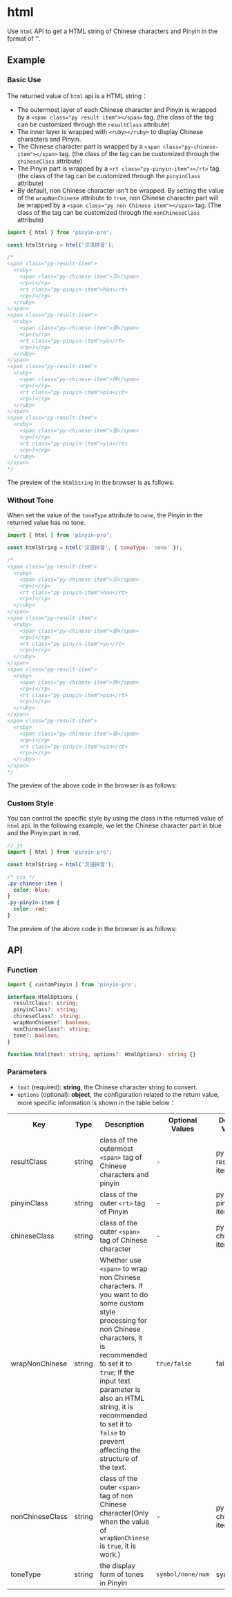 # html <Badge type="tip" text="v3.15.0+" vertical="middle" />

Use `html` API to get a HTML string of Chinese characters and Pinyin in the format of '<ruby></ruby>'.

## Example

### Basic Use

The returned value of `html` api is a HTML string：

- The outermost layer of each Chinese character and Pinyin is wrapped by a `<span class="py result item"></span>` tag. (the class of the tag can be customized through the `resultClass` attribute)
- The inner layer is wrapped with `<ruby></ruby>` to display Chinese characters and Pinyin.
- The Chinese character part is wrapped by a `<span class="py-chinese-item"></span>` tag. (the class of the tag can be customized through the `chineseClass` attribute)
- The Pinyin part is wrapped by a `<rt class="py-pinyin-item"></rt>` tag. (the class of the tag can be customized through the `pinyinClass` attribute)
- By default, non Chinese character isn't be wrapped. By setting the value of the `wrapNonChinese` attribute to `true`, non Chinese character part will be wrapped by a `<span class="py non Chinese item"></span>` tag. (The class of the tag can be customized through the `nonChineseClass` attribute)

```js
import { html } from 'pinyin-pro';

const htmlString = html('汉语拼音');

/*
<span class="py-result-item">
  <ruby>
    <span class="py-chinese-item">汉</span>
    <rp>(</rp>
    <rt class="py-pinyin-item">hàn</rt>
    <rp>)</rp>
  </ruby>
</span>
<span class="py-result-item">
  <ruby>
    <span class="py-chinese-item">语</span>
    <rp>(</rp>
    <rt class="py-pinyin-item">yǔ</rt>
    <rp>)</rp>
  </ruby>
</span>
<span class="py-result-item">
  <ruby>
    <span class="py-chinese-item">拼</span>
    <rp>(</rp>
    <rt class="py-pinyin-item">pīn</rt>
    <rp>)</rp>
  </ruby>
</span>
<span class="py-result-item">
  <ruby>
    <span class="py-chinese-item">音</span>
    <rp>(</rp>
    <rt class="py-pinyin-item">yīn</rt>
    <rp>)</rp>
  </ruby>
</span>
*/
```

The preview of the `htmlString` in the browser is as follows:

<html-basic-demo></html-basic-demo>

### Without Tone

When set the value of the `toneType` attribute to `none`, the Pinyin in the returned value has no tone.

```js
import { html } from 'pinyin-pro';

const htmlString = html('汉语拼音', { toneType: 'none' });

/*
<span class="py-result-item">
  <ruby>
    <span class="py-chinese-item">汉</span>
    <rp>(</rp>
    <rt class="py-pinyin-item">han</rt>
    <rp>)</rp>
  </ruby>
</span>
<span class="py-result-item">
  <ruby>
    <span class="py-chinese-item">语</span>
    <rp>(</rp>
    <rt class="py-pinyin-item">yu</rt>
    <rp>)</rp>
  </ruby>
</span>
<span class="py-result-item">
  <ruby>
    <span class="py-chinese-item">拼</span>
    <rp>(</rp>
    <rt class="py-pinyin-item">pin</rt>
    <rp>)</rp>
  </ruby>
</span>
<span class="py-result-item">
  <ruby>
    <span class="py-chinese-item">音</span>
    <rp>(</rp>
    <rt class="py-pinyin-item">yin</rt>
    <rp>)</rp>
  </ruby>
</span>
*/
```

The preview of the above code in the browser is as follows:

<html-no-tone-demo></html-no-tone-demo>

### Custom Style

You can control the specific style by using the class in the returned value of `html` api. In the following example, we let the Chinese character part in blue and the Pinyin part in red.

```js
// js
import { html } from 'pinyin-pro';

const htmlString = html('汉语拼音');
```

```css
/* css */
.py-chinese-item {
  color: blue;
}
.py-pinyin-item {
  color: red;
}
```

The preview of the above code in the browser is as follows:

<html-style-demo></html-style-demo>

## API

### Function

```ts
import { customPinyin } from 'pinyin-pro';

interface HtmlOptions {
  resultClass?: string;
  pinyinClass?: string;
  chineseClass?: string;
  wrapNonChinese?: boolean;
  nonChineseClass?: string;
  tone?: boolean;
}

function html(text: string, options?: HtmlOptions): string {}
```

### Parameters

- `text` (required): <b>string</b>, the Chinese character string to convert.
- `options` (optional): <b>object</b>, the configuration related to the return value, more specific information is shown in the table below：

<table>
    <tr>
        <th>Key</th>
        <th>Type</th>
        <th>Description</th>
        <th>Optional Values</th>
        <th width="180">Default Value</th>
    </tr>
    <tr>
        <td>resultClass</td>
        <td>string</td>
        <td>class of the outermost <code>&lt;span&gt;</code> tag of Chinese characters and pinyin</td>
        <td>-</td>
        <td>py-result-item</td>
    </tr>
    <tr>
        <td>pinyinClass</td>
        <td>string</td>
        <td>class of the outer <code>&lt;rt&gt;</code> tag of Pinyin</td>
        <td>-</td>
        <td>py-pinyin-item</td>
    </tr>
    <tr>
        <td>chineseClass</td>
        <td>string</td>
        <td>class of the outer <code>&lt;span&gt;</code> tag of Chinese character</td>
        <td>-</td>
        <td>py-chinese-item</td>
    </tr>
    <tr>
        <td>wrapNonChinese</td>
        <td>string</td>
        <td>Whether use <code>&lt;span&gt;</code> to wrap non Chinese characters. If you want to do some custom style processing for non Chinese characters, it is recommended to set it to <code>true</code>; If the input text parameter is also an HTML string, it is recommended to set it to <code>false</code> to prevent affecting the structure of the text.</td>
        <td><code>true/false</code></td>
        <td>false</td>
    </tr>
    <tr>
        <td>nonChineseClass</td>
        <td>string</td>
        <td>class of the outer <code>&lt;span&gt;</code> tag of non Chinese character(Only when the value of <code>wrapNonChinese</code> is <code>true</code>, it is work.)</td>
        <td>-</td>
        <td>py-non-chinese-item</td>
    </tr>
    <tr>
        <td>toneType</td>
        <td>string</td>
        <td>the display form of tones in Pinyin</td>
        <td><code>symbol/none/num</code></td>
        <td>symbol</td>
    </tr>
</table>
